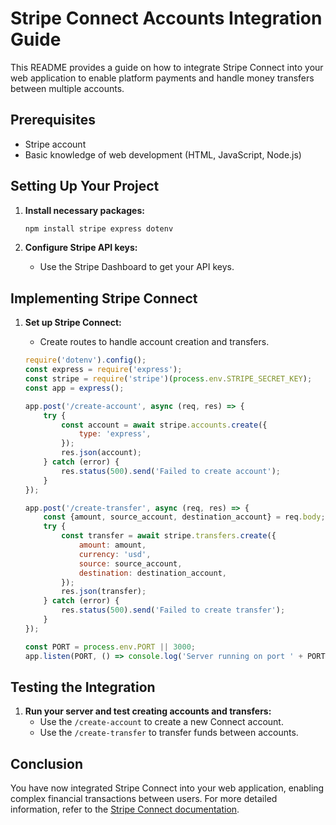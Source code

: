 # Stripe Connect Accounts Integration Guide

This README provides a guide on how to integrate Stripe Connect into your web application to enable platform payments and handle money transfers between multiple accounts.

## Prerequisites

- Stripe account
- Basic knowledge of web development (HTML, JavaScript, Node.js)

## Setting Up Your Project

1. **Install necessary packages:**
   ```bash
   npm install stripe express dotenv
   ```

2. **Configure Stripe API keys:**
   - Use the Stripe Dashboard to get your API keys.

## Implementing Stripe Connect

1. **Set up Stripe Connect:**
   - Create routes to handle account creation and transfers.

   ```javascript
   require('dotenv').config();
   const express = require('express');
   const stripe = require('stripe')(process.env.STRIPE_SECRET_KEY);
   const app = express();

   app.post('/create-account', async (req, res) => {
       try {
           const account = await stripe.accounts.create({
               type: 'express',
           });
           res.json(account);
       } catch (error) {
           res.status(500).send('Failed to create account');
       }
   });

   app.post('/create-transfer', async (req, res) => {
       const {amount, source_account, destination_account} = req.body;
       try {
           const transfer = await stripe.transfers.create({
               amount: amount,
               currency: 'usd',
               source: source_account,
               destination: destination_account,
           });
           res.json(transfer);
       } catch (error) {
           res.status(500).send('Failed to create transfer');
       }
   });

   const PORT = process.env.PORT || 3000;
   app.listen(PORT, () => console.log('Server running on port ' + PORT));
   ```

## Testing the Integration

1. **Run your server and test creating accounts and transfers:**
   - Use the `/create-account` to create a new Connect account.
   - Use the `/create-transfer` to transfer funds between accounts.

## Conclusion

You have now integrated Stripe Connect into your web application, enabling complex financial transactions between users. For more detailed information, refer to the [Stripe Connect documentation](https://stripe.com/docs/connect).
